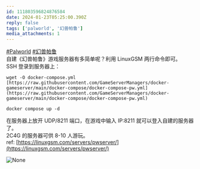 ```yaml
---
id: 111803596824876584
date: 2024-01-23T05:25:00.390Z
reply: false
tags: ['palworld', '幻兽帕鲁']
media_attachments: 1
---
```


[#Palworld](https://e5n.cc/tags/Palworld) [#幻兽帕鲁](https://e5n.cc/tags/%E5%B9%BB%E5%85%BD%E5%B8%95%E9%B2%81)   
自建《幻兽帕鲁》游戏服务器有多简单呢？利用 LinuxGSM 两行命令即可。  
SSH 登录到服务器上：  
```  
wget -O docker-compose.yml [https://raw.githubusercontent.com/GameServerManagers/docker-gameserver/main/docker-compose/docker-compose-pw.yml](https://raw.githubusercontent.com/GameServerManagers/docker-gameserver/main/docker-compose/docker-compose-pw.yml)

docker compose up -d  
```  
在服务器上放开 UDP/8211 端口，在游戏中输入 IP:8211 就可以登入自建的服务器了。  
2C4G 的服务器可供 8-10 人游玩。  
ref: [https://linuxgsm.com/servers/pwserver/](https://linuxgsm.com/servers/pwserver/)

![None](https://files.e5n.cc/media_attachments/files/111/803/595/471/770/637/original/86c748f020acc182.jpg)
